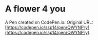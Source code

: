 # A flower 4 you

A Pen created on CodePen.io. Original URL: [https://codepen.io/ssp14/pen/QWYNPry](https://codepen.io/ssp14/pen/QWYNPry).

